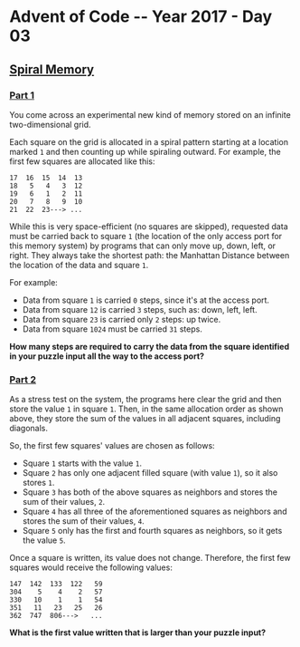 # Advent of Code -- Year 2017 - Day 03

## [Spiral Memory](https://adventofcode.com/2017/day/3)

### [Part 1](https://adventofcode.com/2017/day/3#part1)

You come across an experimental new kind of memory stored on an infinite
two-dimensional grid.

Each square on the grid is allocated in a spiral pattern starting at a location
marked `1` and then counting up while spiraling outward. For example, the first
few squares are allocated like this:

```text
17  16  15  14  13
18   5   4   3  12
19   6   1   2  11
20   7   8   9  10
21  22  23---> ...
```

While this is very space-efficient (no squares are skipped), requested data must
be carried back to square `1` (the location of the only access port for this
memory system) by programs that can only move up, down, left, or right. They
always take the shortest path: the Manhattan Distance between the location of
the data and square `1`.

For example:

- Data from square `1` is carried `0` steps, since it's at the access port.
- Data from square `12` is carried `3` steps, such as: down, left, left.
- Data from square `23` is carried only `2` steps: up twice.
- Data from square `1024` must be carried `31` steps.

**How many steps are required to carry the data from the square identified in
your puzzle input all the way to the access port?**

### [Part 2](https://adventofcode.com/2017/day/3#part2)

As a stress test on the system, the programs here clear the grid and then store
the value `1` in square `1`. Then, in the same allocation order as shown above,
they store the sum of the values in all adjacent squares, including diagonals.

So, the first few squares' values are chosen as follows:

- Square `1` starts with the value `1`.
- Square `2` has only one adjacent filled square (with value `1`), so it also
  stores `1`.
- Square `3` has both of the above squares as neighbors and stores the sum of
  their values, `2`.
- Square `4` has all three of the aforementioned squares as neighbors and stores
  the sum of their values, `4`.
- Square `5` only has the first and fourth squares as neighbors, so it gets the
  value `5`.

Once a square is written, its value does not change. Therefore, the first few
squares would receive the following values:

```text
147  142  133  122   59
304    5    4    2   57
330   10    1    1   54
351   11   23   25   26
362  747  806--->   ...
```

**What is the first value written that is larger than your puzzle input?**
